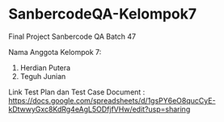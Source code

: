 # SanbercodeQA-Kelompok7
Final Project Sanbercode QA Batch 47

Nama Anggota Kelompok 7:
1. Herdian Putera
2. Teguh Junian

Link Test Plan dan Test Case Document : https://docs.google.com/spreadsheets/d/1gsPY6eO8qucCyE-kDtwwyGxc8KdRg4eAgL5ODfjfVHw/edit?usp=sharing